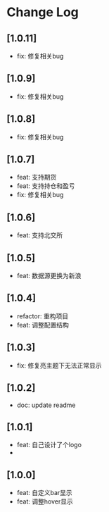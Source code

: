 # Change Log

## [1.0.11]

- fix: 修复相关bug

## [1.0.9]

- fix: 修复相关bug
## [1.0.8]

- fix: 修复相关bug

## [1.0.7]

- feat: 支持期货
- feat: 支持持仓和盈亏
- fix: 修复相关bug

## [1.0.6]

- feat: 支持北交所

## [1.0.5]

- feat: 数据源更换为新浪

## [1.0.4]

- refactor: 重构项目
- feat: 调整配置结构

## [1.0.3]

- fix: 修复亮主题下无法正常显示

## [1.0.2]

- doc: update readme

## [1.0.1]

- feat: 自己设计了个logo
- 
## [1.0.0]

- feat: 自定义bar显示
- feat: 调整hover显示
